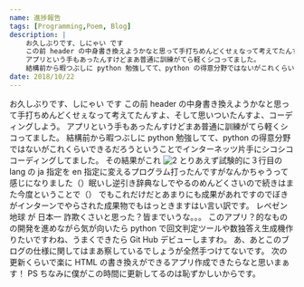 ```yaml
---
name: 進捗報告
tags: [Programming,Poem, Blog]
description: |
    お久しぶりです、しにゃい です
    この前 header の中身書き換えようかなと思って手打ちめんどくせぇなって考えてたんすよ、そして思いついたんすよ、コーディングしよう。
    アプリという手もあったんすけどまあ普通に訓練がてら軽くシコってました。
    結構前から暇つぶしに python 勉強してて、python の得意分野ではないがこれくらいできるだろうということでインターネッツ片手にシコシココーディングしてました。
date: 2018/10/22
---
```


お久しぶりです、しにゃい です
この前 header の中身書き換えようかなと思って手打ちめんどくせぇなって考えてたんすよ、そして思いついたんすよ、コーディングしよう。
アプリという手もあったんすけどまあ普通に訓練がてら軽くシコってました。
結構前から暇つぶしに python 勉強してて、python の得意分野ではないがこれくらいできるだろうということでインターネッツ片手にシコシココーディングしてました。
その結果がこれ
![2](//images.ctfassets.net/6ib5avrqb1b0/2OYYwTp1CWviYhU67SRMj1/5d46b6d3a025fa6deeb442b01773fadb/2.png)
とりあえず試験的に３行目の lang の ja 指定を en 指定に変えるプログラム打ったんですがなんかちゃうって感じになりました（）眠いし逆引き辞典なしでやるのめんどくさいので続きはまた今度ということで（）
でもこれだけだとあまりにも成果があれですのでぼきがインターンでやらされた成果物でもはっときますはい言い訳です。
レペゼン地球
が
日本一
詐欺くさいと思った？皆までいうな。。。 このアプリ？的なものの開発を進めながら気が向いたら python で回文判定ツールや数独答え生成機作りたいですわね、うまくできたら Git Hub デビューしますわ。 あ、あとこのブログの仕様に関してはまあ察しているでしょうが全然手つけてないです。 次の更新くらいで楽に HTML の書き換えができるアプリ作成できたらなと思いまぁす！
PS ちなみに僕がこの時間に更新してるのは恥ずかしいからです。
